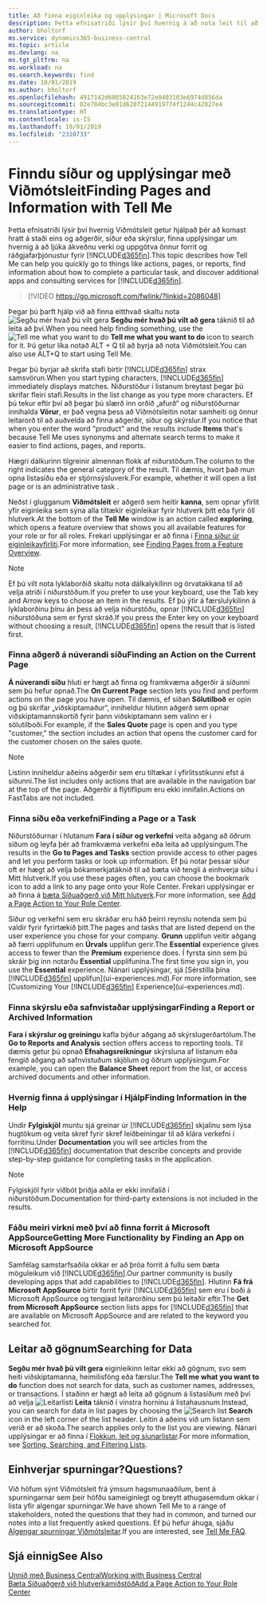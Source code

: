 ```yaml
---
title: Að finna eiginleika og upplýsingar | Microsoft Docs
description: Þetta efnisatriði lýsir því hvernig á að nota leit til að finna aðgerðir, síður, skýrslur, skjöl og gögn, ásamt öðrum forritum og ráðgjafarþjónustum.
author: bholtorf
ms.service: dynamics365-business-central
ms.topic: article
ms.devlang: na
ms.tgt_pltfrm: na
ms.workload: na
ms.search.keywords: find
ms.date: 10/01/2019
ms.author: bholtorf
ms.openlocfilehash: 4917142d6805824163e72e0403103e6974d856da
ms.sourcegitcommit: 02e704bc3e01d62072144919774f1244c42827e4
ms.translationtype: HT
ms.contentlocale: is-IS
ms.lasthandoff: 10/01/2019
ms.locfileid: "2310733"
---
```

# <a name="finding-pages-and-information-with-tell-me"></a><span data-ttu-id="ed6e2-103">Finndu síður og upplýsingar með Viðmótsleit</span><span class="sxs-lookup"><span data-stu-id="ed6e2-103">Finding Pages and Information with Tell Me</span></span>  
<span data-ttu-id="ed6e2-104">Þetta efnisatriði lýsir því hvernig Viðmótsleit getur hjálpað þér að komast hratt á staði eins og aðgerðir, síður eða skýrslur, finna upplýsingar um hvernig á að ljúka ákveðnu verki og uppgötva önnur forrit og ráðgjafarþjónustur fyrir [!INCLUDE[d365fin](includes/d365fin_md.md)].</span><span class="sxs-lookup"><span data-stu-id="ed6e2-104">This topic describes how Tell Me can help you quickly go to things like actions, pages, or reports, find information about how to complete a particular task, and discover additional apps and consulting services for [!INCLUDE[d365fin](includes/d365fin_md.md)].</span></span>  


> [!VIDEO https://go.microsoft.com/fwlink/?linkid=2086048]

<span data-ttu-id="ed6e2-105">Þegar þú þarft hjálp við að finna eitthvað skaltu nota ![Segðu mér hvað þú vilt gera](media/ui-search/search.png "Leita að síðu eða skýrslu") **Segðu mér hvað þú vilt að gera** táknið til að leita að því.</span><span class="sxs-lookup"><span data-stu-id="ed6e2-105">When you need help finding something, use the ![Tell me what you want to do](media/ui-search/search.png "Search for Page or Report") **Tell me what you want to do** icon to search for it.</span></span> <span data-ttu-id="ed6e2-106">Þú getur líka notað ALT + Q til að byrja að nota Viðmótsleit.</span><span class="sxs-lookup"><span data-stu-id="ed6e2-106">You can also use ALT+Q to start using Tell Me.</span></span>

<span data-ttu-id="ed6e2-107">Þegar þú byrjar að skrifa stafi birtir [!INCLUDE[d365fin](includes/d365fin_md.md)] strax samsvörun.</span><span class="sxs-lookup"><span data-stu-id="ed6e2-107">When you start typing characters, [!INCLUDE[d365fin](includes/d365fin_md.md)] immediately displays matches.</span></span> <span data-ttu-id="ed6e2-108">Niðurstöður í listanum breytast þegar þú skrifar fleiri stafi.</span><span class="sxs-lookup"><span data-stu-id="ed6e2-108">Results in the list change as you type more characters.</span></span> <span data-ttu-id="ed6e2-109">Ef þú tekur eftir því að þegar þú slærð inn orðið „afurð“ og niðurstöðurnar innihalda **Vörur**, er það vegna þess að Viðmótsleitin notar samheiti og önnur leitarorð til að auðvelda að finna aðgerðir, síður og skýrslur.</span><span class="sxs-lookup"><span data-stu-id="ed6e2-109">If you notice that when you enter the word "product" and the results include **Items** that's because Tell Me uses synonyms and alternate search terms to make it easier to find actions, pages, and reports.</span></span>

<span data-ttu-id="ed6e2-110">Hægri dálkurinn tilgreinir almennan flokk af niðurstöðum.</span><span class="sxs-lookup"><span data-stu-id="ed6e2-110">The column to the right indicates the general category of the result.</span></span> <span data-ttu-id="ed6e2-111">Til dæmis, hvort það mun opna listasíðu eða er stjórnsýsluverk.</span><span class="sxs-lookup"><span data-stu-id="ed6e2-111">For example, whether it will open a list page or is an administrative task .</span></span>  

<span data-ttu-id="ed6e2-112">Neðst í glugganum **Viðmótsleit** er aðgerð sem heitir **kanna**, sem opnar yfirlit yfir eiginleika sem sýna alla tiltækir eiginleikar fyrir hlutverk þitt eða fyrir öll hlutverk.</span><span class="sxs-lookup"><span data-stu-id="ed6e2-112">At the bottom of the **Tell Me** window is an action called **exploring**, which opens a feature overview that shows you all available features for your role or for all roles.</span></span> <span data-ttu-id="ed6e2-113">Frekari upplýsingar er að finna í [Finna síður úr eiginleikayfirliti](ui-role-explorer.md).</span><span class="sxs-lookup"><span data-stu-id="ed6e2-113">For more information, see [Finding Pages from a Feature Overview](ui-role-explorer.md).</span></span>

> [!NOTE]  
>   <span data-ttu-id="ed6e2-114">Ef þú vilt nota lyklaborðið skaltu nota dálkalykilinn og örvatakkana til að velja atriði í niðurstöðum.</span><span class="sxs-lookup"><span data-stu-id="ed6e2-114">If you prefer to use your keyboard, use the Tab key and Arrow keys to choose an item in the results.</span></span> <span data-ttu-id="ed6e2-115">Ef þú ýtir á færslulykilinn á lyklaborðinu þínu án þess að velja niðurstöðu, opnar [!INCLUDE[d365fin](includes/d365fin_md.md)] niðurstöðuna sem er fyrst skráð.</span><span class="sxs-lookup"><span data-stu-id="ed6e2-115">If you press the Enter key on your keyboard without choosing a result, [!INCLUDE[d365fin](includes/d365fin_md.md)] opens the result that is listed first.</span></span>

### <a name="finding-an-action-on-the-current-page"></a><span data-ttu-id="ed6e2-116">Finna aðgerð á núverandi síðu</span><span class="sxs-lookup"><span data-stu-id="ed6e2-116">Finding an Action on the Current Page</span></span>
<span data-ttu-id="ed6e2-117">**Á núverandi síðu** hluti er hægt að finna og framkvæma aðgerðir á síðunni sem þú hefur opnað.</span><span class="sxs-lookup"><span data-stu-id="ed6e2-117">The **On Current Page** section lets you find and perform actions on the page you have open.</span></span> <span data-ttu-id="ed6e2-118">Til dæmis, ef síðan **Sölutilboð** er opin og þú skrifar „viðskiptamaður“, inniheldur hlutinn aðgerð sem opnar viðskiptamannskortið fyrir þann viðskiptamann sem valinn er í sölutilboði.</span><span class="sxs-lookup"><span data-stu-id="ed6e2-118">For example, if the **Sales Quote** page is open and you type "customer," the section includes an action that opens the customer card for the customer chosen on the sales quote.</span></span>

> [!NOTE]  
>   <span data-ttu-id="ed6e2-119">Listinn inniheldur aðeins aðgerðir sem eru tiltækar í yfirlitsstikunni efst á síðunni.</span><span class="sxs-lookup"><span data-stu-id="ed6e2-119">The list includes only actions that are available in the navigation bar at the top of the page.</span></span> <span data-ttu-id="ed6e2-120">Aðgerðir á flýtiflipum eru ekki innifalin.</span><span class="sxs-lookup"><span data-stu-id="ed6e2-120">Actions on FastTabs are not included.</span></span>  

### <a name="finding-a-page-or-a-task"></a><span data-ttu-id="ed6e2-121">Finna síðu eða verkefni</span><span class="sxs-lookup"><span data-stu-id="ed6e2-121">Finding a Page or a Task</span></span>
<span data-ttu-id="ed6e2-122">Niðurstöðurnar í hlutanum **Fara í síður og verkefni** veita aðgang að öðrum síðum og leyfa þér að framkvæma verkefni eða leita að upplýsingum.</span><span class="sxs-lookup"><span data-stu-id="ed6e2-122">The results in the **Go to Pages and Tasks** section provide access to other pages and let you perform tasks or look up information.</span></span> <span data-ttu-id="ed6e2-123">Ef þú notar þessar síður oft er hægt að velja bókamerkjatáknið til að bæta við tengli á einhverja síðu í Mitt hlutverk.</span><span class="sxs-lookup"><span data-stu-id="ed6e2-123">If you use these pages often, you can choose the bookmark icon to add a link to any page onto your Role Center.</span></span> <span data-ttu-id="ed6e2-124">Frekari upplýsingar er að finna á [bæta Síðuaðgerð við Mitt hlutverk](ui-bookmarks.md).</span><span class="sxs-lookup"><span data-stu-id="ed6e2-124">For more information, see [Add a Page Action to Your Role Center](ui-bookmarks.md).</span></span>

<span data-ttu-id="ed6e2-125">Síður og verkefni sem eru skráðar eru háð þeirri reynslu notenda sem þú valdir fyrir fyrirtækið þitt.</span><span class="sxs-lookup"><span data-stu-id="ed6e2-125">The pages and tasks that are listed depend on the user experience you chose for your company.</span></span> <span data-ttu-id="ed6e2-126">**Grunn** upplifun veitir aðgang að færri upplifunum en **Úrvals** upplifun gerir.</span><span class="sxs-lookup"><span data-stu-id="ed6e2-126">The **Essential** experience gives access to fewer than the **Premium** experience does.</span></span> <span data-ttu-id="ed6e2-127">Í fyrsta sinn sem þú skráir þig inn notarðu **Essential** upplifunina.</span><span class="sxs-lookup"><span data-stu-id="ed6e2-127">The first time you sign in, you use the **Essential** experience.</span></span> <span data-ttu-id="ed6e2-128">Nánari upplýsingar, sjá [Sérstilla þína [!INCLUDE[d365fin](includes/d365fin_md.md)] upplifun](ui-experiences.md).</span><span class="sxs-lookup"><span data-stu-id="ed6e2-128">For more information, see [Customizing Your [!INCLUDE[d365fin](includes/d365fin_md.md)] Experience](ui-experiences.md).</span></span>

### <a name="finding-a-report-or-archived-information"></a><span data-ttu-id="ed6e2-129">Finna skýrslu eða safnvistaðar upplýsingar</span><span class="sxs-lookup"><span data-stu-id="ed6e2-129">Finding a Report or Archived Information</span></span>
<span data-ttu-id="ed6e2-130">**Fara í skýrslur og greiningu** kafla býður aðgang að skýrslugerðartólum.</span><span class="sxs-lookup"><span data-stu-id="ed6e2-130">The **Go to Reports and Analysis** section offers access to reporting tools.</span></span> <span data-ttu-id="ed6e2-131">Til dæmis getur þú opnað **Efnahagsreikningur** skýrsluna af listanum eða fengið aðgang að safnvistuðum skjölum og öðrum upplýsingum.</span><span class="sxs-lookup"><span data-stu-id="ed6e2-131">For example, you can open the **Balance Sheet** report from the list, or access archived documents and other information.</span></span>  

### <a name="finding-information-in-the-help"></a><span data-ttu-id="ed6e2-132">Hvernig finna á upplýsingar í Hjálp</span><span class="sxs-lookup"><span data-stu-id="ed6e2-132">Finding Information in the Help</span></span>
<span data-ttu-id="ed6e2-133">Undir **Fylgiskjöl** muntu sjá greinar úr [!INCLUDE[d365fin](includes/d365fin_md.md)] skjalinu sem lýsa hugtökum og veita skref fyrir skref leiðbeiningar til að klára verkefni í forritinu.</span><span class="sxs-lookup"><span data-stu-id="ed6e2-133">Under **Documentation** you will see articles from the [!INCLUDE[d365fin](includes/d365fin_md.md)] documentation that describe concepts and provide step-by-step guidance for completing tasks in the application.</span></span>    

> [!NOTE]  
> <span data-ttu-id="ed6e2-134">Fylgiskjöl fyrir viðbót þriðja aðila er ekki innifalið í niðurstöðum.</span><span class="sxs-lookup"><span data-stu-id="ed6e2-134">Documentation for third-party extensions is not included in the results.</span></span>

### <a name="getting-more-functionality-by-finding-an-app-on-microsoft-appsource"></a><span data-ttu-id="ed6e2-135">Fáðu meiri virkni með því að finna forrit á Microsoft AppSource</span><span class="sxs-lookup"><span data-stu-id="ed6e2-135">Getting More Functionality by Finding an App on Microsoft AppSource</span></span>
<span data-ttu-id="ed6e2-136">Samfélag samstarfsaðila okkar er að þróa forrit á fullu sem bæta möguleikum við [!INCLUDE[d365fin](includes/d365fin_md.md)].</span><span class="sxs-lookup"><span data-stu-id="ed6e2-136">Our partner community is busily developing apps that add capabilities to [!INCLUDE[d365fin](includes/d365fin_md.md)].</span></span> <span data-ttu-id="ed6e2-137">Hlutinn **Fá frá Microsoft AppSource** birtir forrit fyrir [!INCLUDE[d365fin](includes/d365fin_md.md)] sem eru í boði á Microsoft AppSource og tengjast leitarorðinu sem þú leitaðir eftir.</span><span class="sxs-lookup"><span data-stu-id="ed6e2-137">The **Get from Microsoft AppSource** section lists apps for [!INCLUDE[d365fin](includes/d365fin_md.md)] that are available on Microsoft AppSource and are related to the keyword you searched for.</span></span>

## <a name="searching-for-data"></a><span data-ttu-id="ed6e2-138">Leitar að gögnum</span><span class="sxs-lookup"><span data-stu-id="ed6e2-138">Searching for Data</span></span>
<span data-ttu-id="ed6e2-139">**Segðu mér hvað þú vilt gera** eiginleikinn leitar ekki að gögnum, svo sem heiti viðskiptamanna, heimilisföng eða færslur.</span><span class="sxs-lookup"><span data-stu-id="ed6e2-139">The **Tell me what you want to do** function does not search for data, such as customer names, addresses, or transactions.</span></span> <span data-ttu-id="ed6e2-140">Í staðinn er hægt að leita að gögnum á listasíðum með því að velja ![Leitarlisti](media/ui-search/search-list.png "Tákn leitarlista") **Leita** táknið í vinstra horninu á listahausnum.</span><span class="sxs-lookup"><span data-stu-id="ed6e2-140">Instead, you can search for data in list pages by choosing the ![Search list](media/ui-search/search-list.png "Search list icon") **Search** icon in the left corner of the list header.</span></span> <span data-ttu-id="ed6e2-141">Leitin á aðeins við um listann sem verið er að skoða.</span><span class="sxs-lookup"><span data-stu-id="ed6e2-141">The search applies only to the list you are viewing.</span></span> <span data-ttu-id="ed6e2-142">Nánari upplýsingar er að finna í [Flokkun, leit og síunarlistar](ui-enter-criteria-filters.md).</span><span class="sxs-lookup"><span data-stu-id="ed6e2-142">For more information, see [Sorting, Searching, and Filtering Lists](ui-enter-criteria-filters.md).</span></span>

## <a name="questions"></a><span data-ttu-id="ed6e2-143">Einhverjar spurningar?</span><span class="sxs-lookup"><span data-stu-id="ed6e2-143">Questions?</span></span>
<span data-ttu-id="ed6e2-144">Við höfum sýnt Viðmótsleit frá ýmsum hagsmunaaðilum, bent á spurningarnar sem þeir höfðu sameiginlegt og breytt athugasemdum okkar í lista yfir algengar spurningar.</span><span class="sxs-lookup"><span data-stu-id="ed6e2-144">We have shown Tell Me to a range of stakeholders, noted the questions that they had in common, and turned our notes into a list frequently asked questions.</span></span> <span data-ttu-id="ed6e2-145">Ef þú hefur áhuga, sjáðu [Algengar spurningar Viðmótsleitar](ui-search-faq.md).</span><span class="sxs-lookup"><span data-stu-id="ed6e2-145">If you are interested, see [Tell Me FAQ](ui-search-faq.md).</span></span>

## <a name="see-also"></a><span data-ttu-id="ed6e2-146">Sjá einnig</span><span class="sxs-lookup"><span data-stu-id="ed6e2-146">See Also</span></span>
[<span data-ttu-id="ed6e2-147">Unnið með Business Central</span><span class="sxs-lookup"><span data-stu-id="ed6e2-147">Working with Business Central</span></span>](ui-work-product.md)  
[<span data-ttu-id="ed6e2-148">Bæta Síðuaðgerð við hlutverkamiðstöð</span><span class="sxs-lookup"><span data-stu-id="ed6e2-148">Add a Page Action to Your Role Center</span></span>](ui-bookmarks.md)
